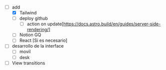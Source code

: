 
- [ ] add 
  - [x] Tailwind
  - [ ] deploy github
    - [ ] action on update[https://docs.astro.build/en/guides/server-side-rendering/]
  - [ ] Notion GQ
  - [ ] React [Si es necesario]
- [ ] desarrollo de la interface
  - [ ] movil
  - [ ] desk
- [ ] View transitions